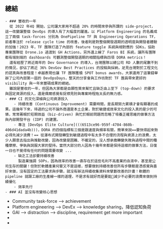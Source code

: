 ## 總結
	- ### 豐收的一年
	  從 2022 年4Q 開始，公司讓大家用不超過 20% 的時間來參與所謂的 side-project，這一改變讓整個 DevOps 的導入有了大幅度的躍進。以 Platform Engineering 的名義成立了兩個 task-forces 分別為 OnePipeline TF 與 Engineering Operations TF，前者專注於 release cycle time 的改善，後者則是對整個開發週期的透明度與開發者體驗的加強！2023 年，TF 團隊打造了內部的 feature toggle 系統與相對應的 SDKs，協助專案團隊從 Drone.io 過渡到 GH Actions，另外還上線了 Faros BI 系統，讓所有團隊都有端到端的 dashboards 可觀測整個開發週期的相關指標與四項 DORA metrics！
	  還有經歷了將近兩年的 Dev Governance 的導入，台灣團隊以總公司 RD 人數的尾數不到的情況，卻佔了將近 36% DevGov Best Practices 的投稿與採納，足見台灣對於工程文化的認真與改善程度！卓越表現也讓 TF 團隊獲頒 SPOT bonus awards，大家還用了這筆錢舉辦了公司內部第一屆的 DevOpsDays，整天的分享會與工作坊對於 TF 團員帶來更好的 visibility 與一年來豐碩成果的總結。
	  雖說是豐收的一年，但因為大家都是自願性質來幫忙且缺乏由上至下 (top-down) 的要求與固定資源的投入，還是偶爾感覺有捉襟見肘與專案時程拖太長的無力感。
	- ### CI 的文化深植與公司資源投入
		- 持續改善 (Continuous Improvement) 需要時間，是長期努力累積才會有顯著的成果。這幾年下來，待過的公司不論外商還是本土企業，對於敏捷或效率文化的投入真的是少的可憐，常常著眼於短期效益 (biz-driven) 與忙於眼前問題而忽略了培養正確思維的做事方法與內部開發平台 (IDP) 的建置。
		- 專注 [DevOps Elite Culture](((6513ce96-959f-4704-860b-406d41dada4b)))，DORA 的四個指標有三個是跟速度與頻率有關，簡單來說==要快得起來勢必得先減少浪費！== 從瀑布式開發轉型到敏捷過程中有太多不合理的流程與資源上的浪費，太少人願意去指出與推動改變，因為改變是困難、不確定的，沒人想承擔轉變失敗與過程中間的種種摩擦、爭執與說服大家的堅持。當然大部分的人因為十幾年來都是保持這樣的做事方法，日復一日也不覺得有任何的問題需要改變 ...
		- 缺乏工法卻要持續改善
		  製造業強調 SOPs，因為效率的改善一直存在於這些毛利不高產業的血液中，甚至是公司生存的關鍵！但對於軟體產業何嘗又不是這樣，想要做到持續改善但所有步驟都是憑感覺與喜好來做，沒有固定的工法要求與步驟，就沒有辦法持續收集資料來擘劃改善的計畫！軟體的 pipeline 就跟工廠的生產線一樣的道理，不是求有就好而是要能減少不必要的浪費來做到持續優化
		- 效率先行
	- ### AI 並沒有改變核心思想
- Community task-force --> achievement
- Platform engineering --> DevEx --> knowledge sharing，降低認知負荷
- GAI --> distraction --> discipline, requirement get more important
-
-